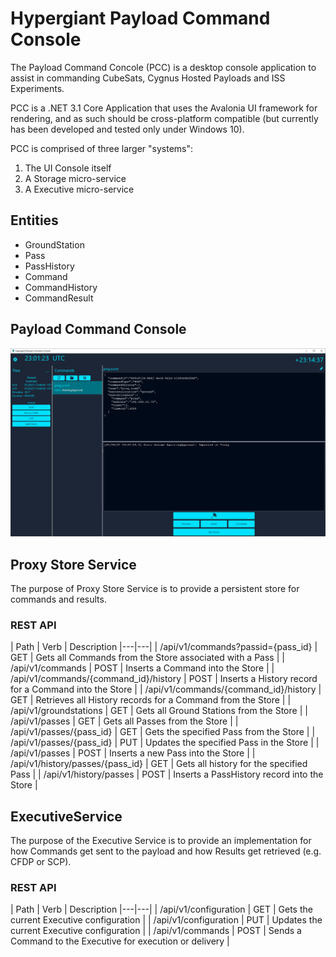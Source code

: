 # Hypergiant Payload Command Console

The Payload Command Concole (PCC) is a desktop console application to assist in commanding CubeSats, Cygnus Hosted Payloads and ISS Experiments.

PCC is a .NET 3.1 Core Application that uses the Avalonia UI framework for rendering, and as such should be cross-platform compatible (but currently has been developed and tested only under Windows 10).

PCC is comprised of three larger "systems":

1. The UI Console itself
2. A Storage micro-service
3. A Executive micro-service

## Entities

- GroundStation
- Pass
- PassHistory
- Command
- CommandHistory
- CommandResult

## Payload Command Console

![screenshot](doc/assets/console_screenshot.png)

## Proxy Store Service

The purpose of Proxy Store Service is to provide a persistent store for commands and results.

### REST API

| Path | Verb | Description
|---|---|
| /api/v1/commands?passid={pass_id} | GET | Gets all Commands from the Store associated with a Pass |
| /api/v1/commands | POST | Inserts a Command into the Store |
| /api/v1/commands/{command_id}/history | POST | Inserts a History record for a Command into the Store |
| /api/v1/commands/{command_id}/history | GET | Retrieves all History records for a Command from the Store |
| /api/v1/groundstations | GET | Gets all Ground Stations from the Store |
| /api/v1/passes | GET | Gets all Passes from the Store |
| /api/v1/passes/{pass_id} | GET | Gets the specified Pass from the Store |
| /api/v1/passes/{pass_id} | PUT | Updates the specified Pass in the Store |
| /api/v1/passes | POST | Inserts a new Pass into the Store |
| /api/v1/history/passes/{pass_id} | GET  | Gets all history for the specified Pass |
| /api/v1/history/passes | POST  | Inserts a PassHistory record into the Store |


## ExecutiveService

The purpose of the Executive Service is to provide an implementation for how Commands get sent to the payload and how Results get retrieved (e.g. CFDP or SCP).

### REST API

| Path | Verb | Description
|---|---|
| /api/v1/configuration | GET | Gets the current Executive configuration |
| /api/v1/configuration | PUT | Updates the current Executive configuration |
| /api/v1/commands | POST | Sends a Command to the Executive for execution or delivery |


